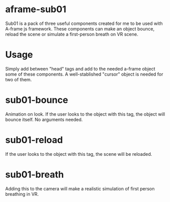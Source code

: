 # aframe-sub01
Sub01 is a pack of three useful components created for me to be used with A-frame js framework. These components can make an object bounce, reload the scene or simulate a first-person breath on VR scene.
# Usage
Simply add <script src="sub01.js"></script> between "head" tags and add to the needed a-frame object some of these components. A well-stablished "cursor" object is needed for two of them.
# sub01-bounce
Animation on look. If the user looks to the object with this tag, the object will bounce itself. No arguments needed. 
# sub01-reload
If the user looks to the object with this tag, the scene will be reloaded.
# sub01-breath
Adding this to the camera will make a realistic simulation of first person breathing in VR.
